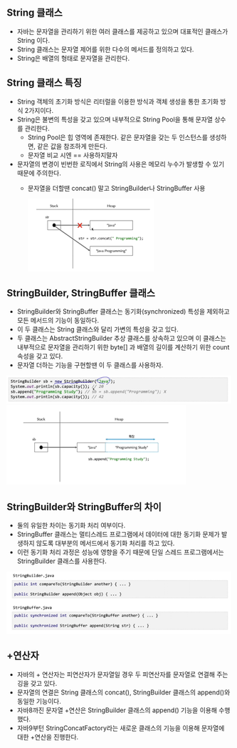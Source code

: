 ## String 클래스
- 자바는 문자열을 관리하기 위한 여러 클래스를 제공하고 있으며 대표적인 클래스가 String 이다.
- String 클래스는 문자열 제어를 위한 다수의 메서드를 정의하고 있다.
- String은 배열의 형태로 문자열을 관리한다.

## String 클래스 특징
- String 객체의 초기화 방식은 리터럴을 이용한 방식과 객체 생성을 통한 초기화 방식 2가지이다.
- String은 불변의 특성을 갖고 있으며 내부적으로 String Pool을 통해 문자열 상수를 관리한다.
  - String Pool은 힙 영역에 존재한다. 같은 문자열을 갖는 두 인스턴스를 생성하면, 같은 값을 참조하게 만든다.
  - 문자열 비교 시엔 == 사용하지말자
- 문자열의 변경이 빈번한 로직에서 String의 사용은 메모리 누수가 발생할 수 있기 때문에 주의한다.
  - 문자열을 더할땐 concat() 말고 StringBuilder나 StringBuffer 사용
    
    ![img_31.png](img_31.png)


## StringBuilder, StringBuffer 클래스
- StringBuilder와 StringBuffer 클래스는 동기화(synchronized) 특성을 제외하고 모든 메서드의 기능이 동일하다.
- 이 두 클래스는 String 클래스와 달리 가변의 특성을 갖고 있다.
- 두 클래스는 AbstractStringBuilder 추상 클래스를 상속하고 있으며 이 클래스는 내부적으로 문자열을 관리하기 위한 byte[] 과 배열의 길이를 계산하기 위한 count 속성을 갖고 있다.
- 문자열 더하는 기능을 구현할땐 이 두 클래스를 사용하자.

![img_32.png](img_32.png)
![img_33.png](img_33.png)

## StringBuilder와 StringBuffer의 차이
- 둘의 유일한 차이는 동기화 처리 여부이다.
- StringBuffer 클래스는 멀티스레드 프로그램에서 데이터에 대한 동기화 문제가 발생하지 않도록 대부분의 메서드에서 동기화 처리를 하고 있다.
- 이런 동기화 처리 과정은 성능에 영향을 주기 때문에 단일 스레드 프로그램에서는 StringBuilder 클래스를 사용한다.

![img_34.png](img_34.png)

## +연산자
- 자바의 + 연산자는 피연산자가 문자열일 경우 두 피연산자를 문자열로 연결해 주는 깅을 갖고 있다.
- 문자열의 연결은 String 클래스의 concat(), StringBuilder 클래스의 append()와 동일한 기능이다.
- 자바8까진 문자열 +연산은 StringBuilder 클래스의 append() 기능을 이용해 수행했다.
- 자바9부턴 StringConcatFactory라는 새로운 클래스의 기능을 이용해 문자열에 대한 +연산을 진행한다.
